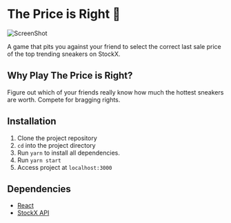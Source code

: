 # The Price is Right 👟

![ScreenShot](https://i.imgur.com/PUqHFtu.png)

A game that pits you against your friend to select the correct last sale price of the top trending sneakers on StockX.

## Why Play The Price is Right?
Figure out which of your friends really know how much the hottest sneakers are worth. Compete for bragging rights.

## Installation
1. Clone the project repository
2. `cd` into the project directory
3. Run `yarn` to install all dependencies.
4. Run `yarn start`
5. Access project at `localhost:3000`

## Dependencies
- [React](https://facebook.github.io/react/)
- [StockX API](https://developers.stockx.com/)
